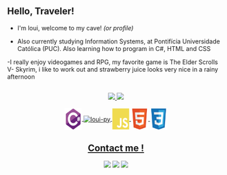 
## Hello, Traveler!

- I'm loui, welcome to my cave! <em>(or profile)</em>



- Also currently studying Information Systems, at Pontifícia Universidade Católica (PUC). Also learning how to program in C#, HTML and CSS


-I really enjoy videogames and RPG, my favorite game is The Elder Scrolls V- Skyrim, i like to work out and strawberry juice looks very nice in a rainy afternoon 

##


<div align="center">
  <a href="https://github.com/loui674">
  <img height="180em" src="https://github-readme-stats.vercel.app/api?username=loui674&show_icons=true&theme=dark&include_all_commits=true&count_private=true"/>
  <img height="180em" src="https://github-readme-stats.vercel.app/api/top-langs/?username=loui674&layout=compact&langs_count=7&theme=dark"/>
</div>
  <div align="center" style="display: inline_block"><br>
  <img align="center" alt="loui-cs" height="50" width="40" src="https://raw.githubusercontent.com/devicons/devicon/master/icons/csharp/csharp-original.svg">
  <img align="center" alt="loui-py" height="50" width="40" src="https://cdn.jsdelivr.net/gh/devicons/devicon/icons/python/python-original.svg">
  <img align="center" alt="loui-Js" height="50" width="40" src="https://raw.githubusercontent.com/devicons/devicon/master/icons/javascript/javascript-plain.svg">
  <img align="center" alt="loui-HTML" height="50" width="40" src="https://raw.githubusercontent.com/devicons/devicon/master/icons/html5/html5-original.svg">
  <img align="center" alt="loui-CSS" height="50" width="40" src="https://raw.githubusercontent.com/devicons/devicon/master/icons/css3/css3-original.svg">




          
## Contact me !

<div align="center">
<a href="https://instagram.com/@loui_cf" target="_blank"><img src="https://img.shields.io/badge/-Instagram-%23E4405F?style=for-the-badge&logo=instagram&logoColor=white" target="_blank"></a>
<a href = "mailto:luisacouto674@gmail.com"><img src="https://img.shields.io/badge/Gmail-D14836?style=for-the-badge&logo=gmail&logoColor=white" target="_blank"></a>
<a href="https://www.linkedin.com/in/maria-luisa-couto-fernandes-941493231" target="_blank"><img src="https://img.shields.io/badge/-LinkedIn-%230077B5?style=for-the-badge&logo=linkedin&logoColor=white" target="_blank"></a>   
</div>
